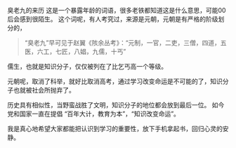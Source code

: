 臭老九的来历
这是一个暴露年龄的词语，很多老铁都知道这是什么意思，可能00后会感到很陌生。
这个词呢，有人考究过，来源是元朝，元朝是有严格的阶级划分的，

>“臭老九”早可见于赵翼《陔余丛考》：“元制，一官，二吏，三僧，四道，五医，六工，七匠，八娼，九儒，十丐”

儒生，也就是知识分子，仅仅被列在了比乞丐高一个等级。

元朝呢，取消了科举，就好比取消高考，通过学习改变命运是不可能的了，知识分子也就被社会所抛弃了。

历史具有相似性，当野蛮战胜了文明，知识分子的地位都会放到最后一位。
如今党和国家一直在提倡 “百年大计，教育为本”，“知识改变命运”。

我是真心地希望大家都能把认识到学习的重要性，放下手机拿起书，回归心灵的安静。

